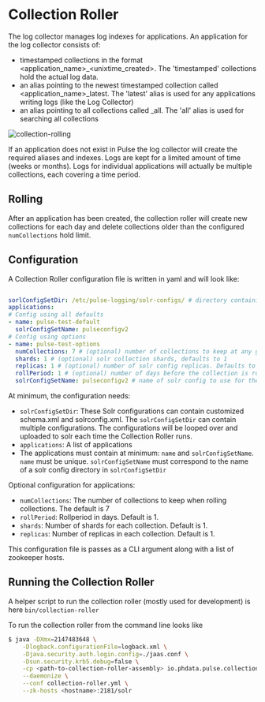 # Collection Roller
The log collector manages log indexes for applications.
An application for the log collector consists of:
- timestamped collections in the format <application_name>_<unixtime_created>. The 'timestamped' 
collections hold the actual log data.
- an alias pointing to the newest timestamped collection called <application_name>_latest. 
The 'latest' alias is used for any applications writing logs (like the Log Collector)
- an alias pointing to all collections called <application>_all. The 'all' alias is used for 
searching all collections

![collection-rolling](../images/collection-roller.png)

If an application does not exist in Pulse the log collector will create the required aliases and
indexes.
Logs are kept for a limited amount of time (weeks or months). Logs for individual applications will
actually be multiple collections, each covering a time period.

## Rolling
After an application has been created, the collection roller will create new collections for each
day and delete collections older than the configured `numCollections` hold limit.



## Configuration

A Collection Roller configuration file is written in yaml and will look like:

```yaml

sorlConfigSetDir: /etc/pulse-logging/solr-configs/ # directory containing one or many solr instancedir configs to be uploaded. The name of the config when uploaded to solr will be the name of the directory
applications:
# Config using all defaults
- name: pulse-test-default
  solrConfigSetName: pulseconfigv2
# Config using options
- name: pulse-test-options
  numCollections: 7 # (optional) number of collections to keep at any given time. Defaults to 7
  shards: 1 # (optional) solr collection shards, defaults to 1
  replicas: 1 # (optional) number of solr config replicas. Defaults to 1
  rollPeriod: 1 # (optional) number of days before the collection is rolled
  solrConfigSetName: pulseconfigv2 # name of solr config to use for the collections

```

At minimum, the configuration needs:
- `solrConfigSetDir`: These Solr configurations can contain customized schema.xml and solrconfig.xml.
The `solrConfigSetDir` can contain multiple configurations. The configurations will be looped over
and uploaded to solr each time the Collection Roller runs.
- `applications`: A list of applications
- The applications must contain at minimum: `name` and `solrConfigSetName`. `name` must be unique. 
`solrConfigSetName` must correspond to the name of a solr config directory in `solrConfigSetDir`

Optional configuration for applications:
- `numCollections`: The number of collections to keep when rolling collections. The default is 7
- `rollPeriod`: Rollperiod in days. Default is 1.
- `shards`: Number of shards for each collection. Default is 1.
- `replicas`: Number of replicas in each collection. Default is 1.

This configuration file is passes as a CLI argument along with a list of zookeeper hosts.

## Running the Collection Roller
A helper script to run the collection roller (mostly used for development) is here
`bin/collection-roller`

To run the collection roller from the command line looks like

```bash
$ java -DXmx=2147483648 \
    -Dlogback.configurationFile=logback.xml \
    -Djava.security.auth.login.config=./jaas.conf \
    -Dsun.security.krb5.debug=false \
    -cp <path-to-collection-roller-assembly> io.phdata.pulse.collectionroller.CollectionRollerMain \
    --daemonize \
    --conf collection-roller.yml \
    --zk-hosts <hostname>:2181/solr

```
